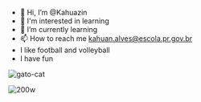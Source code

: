 - 👋 Hi, I’m @Kahuazin
- 👀 I'm interested in learning 
- 🌱 I’m currently learning 
- 📫 How to reach me kahuan.alves@escola.pr.gov.br
-    I like football and volleyball
-    I have fun

![gato-cat](https://github.com/Kahuazin/Kahuazin/assets/146108253/b33cc76f-c366-402d-af72-c7b0168c889d)

![200w](https://github.com/Kahuazin/Kahuazin/assets/146108253/c46d6003-8a51-4845-bc20-1072d5d0226a)
